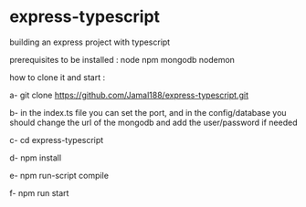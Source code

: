 # express-typescript
building an express project with typescript

prerequisites to be installed : 
                node
                npm 
                mongodb
                nodemon


how to clone it and start :

a- git clone https://github.com/Jamal188/express-typescript.git

b- in the index.ts file you can set the port, and in the config/database you should change the url of the mongodb and add the user/password if needed

c- cd express-typescript

d- npm install 

e- npm run-script compile

f- npm run start
